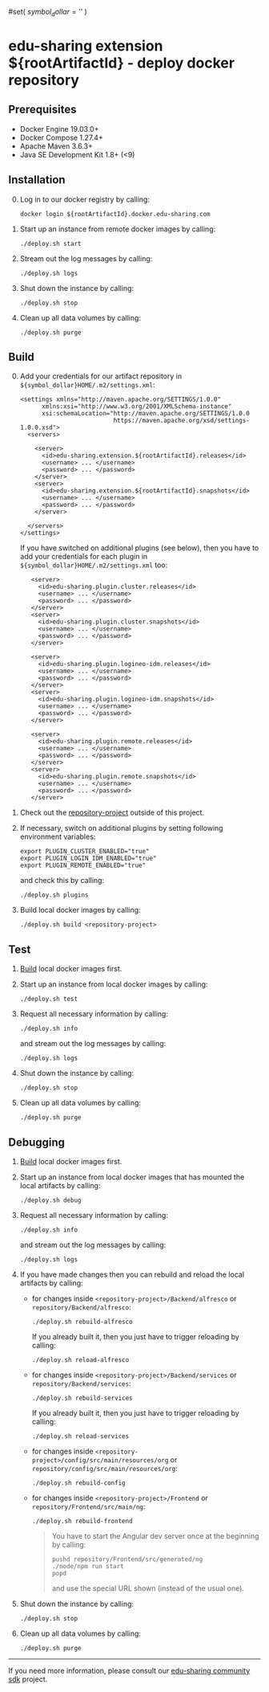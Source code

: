#set( $symbol_dollar = '$' )
# edu-sharing extension ${rootArtifactId} - deploy docker repository

Prerequisites
-------------

- Docker Engine 19.03.0+
- Docker Compose 1.27.4+ 
- Apache Maven 3.6.3+
- Java SE Development Kit 1.8+ (<9)

Installation
------------

0. Log in to our docker registry by calling:

   ```
   docker login ${rootArtifactId}.docker.edu-sharing.com
   ```

1. Start up an instance from remote docker images by calling:

   ```
   ./deploy.sh start
   ```

2. Stream out the log messages by calling:

   ```
   ./deploy.sh logs
   ```

3. Shut down the instance by calling:

   ```
   ./deploy.sh stop
   ```
  
4. Clean up all data volumes by calling:

   ```
   ./deploy.sh purge
   ```
    
Build
-----

0. Add your credentials for our artifact repository in `${symbol_dollar}HOME/.m2/settings.xml`:

   ```
   <settings xmlns="http://maven.apache.org/SETTINGS/1.0.0"
         xmlns:xsi="http://www.w3.org/2001/XMLSchema-instance"
         xsi:schemaLocation="http://maven.apache.org/SETTINGS/1.0.0
                             https://maven.apache.org/xsd/settings-1.0.0.xsd">
     <servers>
   
       <server>  
         <id>edu-sharing.extension.${rootArtifactId}.releases</id>
         <username> ... </username>
         <password> ... </password>
       </server>
       <server>
         <id>edu-sharing.extension.${rootArtifactId}.snapshots</id>
         <username> ... </username>
         <password> ... </password>
       </server>  
   
     </servers>
   </settings>
   ```

   If you have switched on additional plugins (see below), 
   then you have to add your credentials for each plugin in `${symbol_dollar}HOME/.m2/settings.xml` too:
   
   ```
      <server>  
        <id>edu-sharing.plugin.cluster.releases</id>
        <username> ... </username>
        <password> ... </password>
      </server>
      <server>
        <id>edu-sharing.plugin.cluster.snapshots</id>
        <username> ... </username>
        <password> ... </password>
      </server>  
   
      <server>  
        <id>edu-sharing.plugin.logineo-idm.releases</id>
        <username> ... </username>
        <password> ... </password>
      </server>
      <server>
        <id>edu-sharing.plugin.logineo-idm.snapshots</id>
        <username> ... </username>
        <password> ... </password>
      </server>  
   
      <server>  
        <id>edu-sharing.plugin.remote.releases</id>
        <username> ... </username>
        <password> ... </password>
      </server>
      <server>
        <id>edu-sharing.plugin.remote.snapshots</id>
        <username> ... </username>
        <password> ... </password>
      </server>  
   ```      

1. Check out the [repository-project](https://scm.edu-sharing.com/Repository/edu-sharing) outside of this project.
 
2. If necessary, switch on additional plugins by setting following environment variables:
                          
   ```
   export PLUGIN_CLUSTER_ENABLED="true"
   export PLUGIN_LOGIN_IDM_ENABLED="true"
   export PLUGIN_REMOTE_ENABLED="true"
   ```
   
   and check this by calling:
   
   ```
   ./deploy.sh plugins
   ```                         
 
3. Build local docker images by calling:                        

   ```
   ./deploy.sh build <repository-project>
   ```
   
Test
----

1. [Build](#build) local docker images first.
      
2. Start up an instance from local docker images by calling: 

   ```
   ./deploy.sh test
   ```

3. Request all necessary information by calling:

   ```
   ./deploy.sh info
   ```
   
   and stream out the log messages by calling:
    
   ```
   ./deploy.sh logs
   ```
   
4. Shut down the instance by calling:

   ```
   ./deploy.sh stop
   ```
  
5. Clean up all data volumes by calling:

   ```
   ./deploy.sh purge
   ```
   
Debugging
---------

1. [Build](#build) local docker images first.
      
2. Start up an instance from local docker images that has mounted the local artifacts by calling: 

   ```
   ./deploy.sh debug 
   ```

3. Request all necessary information by calling:

   ```
   ./deploy.sh info
   ```
   
   and stream out the log messages by calling:
    
   ```
   ./deploy.sh logs
   ```
   
4. If you have made changes then you can rebuild and reload the local artifacts by calling:

   * for changes inside `<repository-project>/Backend/alfresco` or `repository/Backend/alfresco`: 
   
     ```
     ./deploy.sh rebuild-alfresco
     ```
     
     If you already built it, then you just have to trigger reloading by calling: 
      
     ```
     ./deploy.sh reload-alfresco
     ```
   
   * for changes inside `<repository-project>/Backend/services` or `repository/Backend/services`: 
   
     ```
     ./deploy.sh rebuild-services
     ```
     
     If you already built it, then you just have to trigger reloading by calling: 
      
     ```
     ./deploy.sh reload-services
     ```

   * for changes inside `<repository-project>/config/src/main/resources/org` or `repository/config/src/main/resources/org`:

     ```
     ./deploy.sh rebuild-config
     ```
      
   * for changes inside `<repository-project>/Frontend` or `repository/Frontend/src/main/ng`:

     ```
     ./deploy.sh rebuild-frontend
     ```     

     > You have to start the Angular dev server once at the beginning by calling:        
     > ```
     > pushd repository/Frontend/src/generated/ng
     > ./node/npm run start
     > popd
     > ```     
     > and use the special URL shown (instead of the usual one).  

5. Shut down the instance by calling:

   ```
   ./deploy.sh stop
   ```
  
6. Clean up all data volumes by calling:

   ```
   ./deploy.sh purge
   ```
---
If you need more information, please consult our [edu-sharing community sdk](https://scm.edu-sharing.com/edu-sharing-community/edu-sharing-community-sdk) project.
